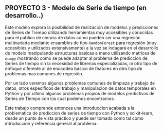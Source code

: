 ## PROYECTO 3 - Modelo de Serie de tiempo (en desarrollo..)   
Este modelo explora la posibilidad de realización de modelos y predicciones de Series de Tiempo utilizando herramientas muy accesibles y conocidas para el público de ciencia de datos como pueden ser una regresión multivariada mediante ensambles de tipo `RandomForest` para regresión (muy accesibles y utilizados extensivamente) a la vez se indagará en el desarrollo de modelo manipulando estructuras basicas a mano utilizando matrices de `numpy` mostrando como se puede adaptar al problema de prediccion de Series de tiempo sin la necesidad de librerias especializadas, ni otro tipo de enfoque diferente al de enocodeo básico de features en otro tipo de problemas mas comunes de regresión. 

Por un lado veremos algunos problemas comunes de limpieza y trabajo de datos, otros especificos del trabajo y manipulacion de datos temporales en Python y por ultimo algunos problemas propios de modelos predictivos de Series de Tiempo con los cual podemos encontrarnos. 

Este trabajo comprende entonces una introduccion acabada a la problematica de prediccion de series de tiempo con Python y scikit-learn, desde un punto de vista práctico y puede ser tomado como tal como introduccion y referencia general al problema.
